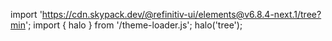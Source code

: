 <!--
type: template
name: tree
-->

import 'https://cdn.skypack.dev/@refinitiv-ui/elements@v6.8.4-next.1/tree?min';
import { halo } from '/theme-loader.js';
halo('tree');